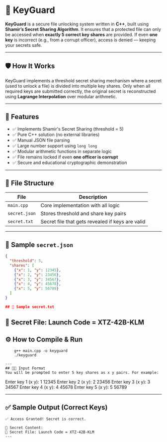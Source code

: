 # 🔐 KeyGuard

**KeyGuard** is a secure file unlocking system written in **C++**, built using **Shamir’s Secret Sharing Algorithm**. It ensures that a protected file can only be accessed when **exactly 5 correct key shares** are provided. If even **one key** is incorrect (e.g., from a corrupt officer), access is denied — keeping your secrets safe.

---

## 🛡️ How It Works

KeyGuard implements a threshold secret sharing mechanism where a secret (used to unlock a file) is divided into multiple key shares. Only when all required keys are submitted correctly, the original secret is reconstructed using **Lagrange Interpolation** over modular arithmetic.

---

## 🚀 Features

- ✅ Implements Shamir's Secret Sharing (threshold = 5)
- ✅ Pure C++ solution (no external libraries)
- ✅ Manual JSON file parsing
- ✅ Large number support using `long long`
- ✅ Modular arithmetic functions in separate logic
- ✅ File remains locked if even **one officer is corrupt**
- ✅ Secure and educational cryptographic demonstration

---

## 📁 File Structure

| File           | Description                                     |
|----------------|-------------------------------------------------|
| `main.cpp`     | Core implementation with all logic              |
| `secret.json`  | Stores threshold and share key pairs            |
| `secret.txt`   | Secret file that gets revealed if keys are valid|

---

## 🧪 Sample `secret.json`

```json
{
  "threshold": 5,
  "shares": [
    {"x": 1, "y": 12345},
    {"x": 2, "y": 23456},
    {"x": 3, "y": 34567},
    {"x": 4, "y": 45678},
    {"x": 5, "y": 56789}
  ]
}

## 📂 Sample secret.txt

```
🔐 Secret File: Launch Code = XTZ-42B-KLM
---

## ⚙️ How to Compile & Run

```
    g++ main.cpp -o keyguard
    ./keyguard

---
## 🧑‍💻 Input Format
You will be prompted to enter 5 key shares as x y pairs. For example:

```
Enter key 1 (x y): 1 12345
Enter key 2 (x y): 2 23456
Enter key 3 (x y): 3 34567
Enter key 4 (x y): 4 45678
Enter key 5 (x y): 5 56789

---
## ✅ Sample Output (Correct Keys)
```
✅ Access Granted! Secret is correct.

📂 Secret Content:
🔐 Secret File: Launch Code = XTZ-42B-KLM
---
